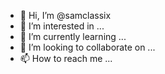 - 👋 Hi, I’m @samclassix
- 👀 I’m interested in ...
- 🌱 I’m currently learning ...
- 💞️ I’m looking to collaborate on ...
- 📫 How to reach me ...

<!---
samclassix/samclassix is a ✨ special ✨ repository because its `README.md` (this file) appears on your GitHub profile.
You can click the Preview link to take a look at your changes.
--->
